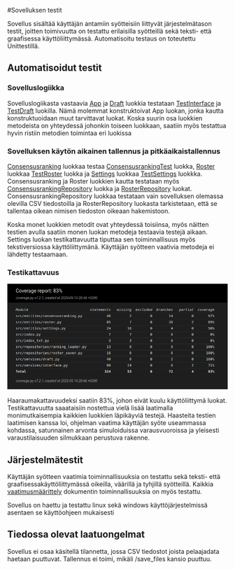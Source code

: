 #Sovelluksen testit

Sovellus sisältää käyttäjän antamiin syötteisiin liittyvät järjestelmätason testit, joitten toimivuutta on testattu erilaisilla syötteillä sekä teksti- että graafisessa käyttöliittymässä. Automatisoitu testaus on toteutettu Unittestillä.

## Automatisoidut testit

### Sovelluslogiikka

Sovelluslogiikasta vastaavia [App](../src/services/interface.py) ja [Draft](../src/services/draft.py) luokkia testataan [TestInterface](../src/tests/interface_test.py) ja [TestDraft](../src/tests/draft_test.py) luokilla. Nämä molemmat konstruktoivat App luokan, jonka kautta konstruktuoidaan muut tarvittavat luokat. Koska suurin osa luokkien metodeista on yhteydessä johonkin toiseen luokkaan, saatiin myös testattua hyvin ristiin metodien toimintaa
eri luokissa

### Sovelluksen käytön aikainen tallennus ja pitkäaikaistallennus

[Consensusranking](../src/entities/consensusranking.py) luokkaa testaa [ConsensusrankingTest](../src/tests/consensusranking_test.py) luokka, [Roster](../src/entities/roster.py) luokkaa [TestRoster](../src/tests/roster_test.py) luokka ja [Settings](../src/entities/settings.py) luokkaa [TestSettings](../src/tests/settings_test.py) luokkka. Consensusranking ja Roster luokkien kautta testataan myös [ConsensusrankingRepository](../src/repositories/ranking_loader.py) luokka ja [RosterRepository](../src/repositories/roster_saver.py) luokat. ConsensusrankingRepository luokkaa testataan vain sovelluksen olemassa olevilla CSV tiedostoilla ja RosterRepository luokasta tarkistetaan, että se tallentaa oikean nimisen tiedoston oikeaan hakemistoon.

Koska monet luokkien metodit ovat yhteydessä toisiinsa, myös näitten testien avulla saatiin monen luokan metodeja testaavia testejä aikaan. Settings luokan testikattavuutta tiputtaa sen toiminnallisuus myös tekstiversiossa käyttöliittymänä. Käyttäjän syötteen vaativia metodeja ei lähdetty testaamaan.

### Testikattavuus

![CoverageReport](kuvat/coverage_report.png)

Haaraumakattavuudeksi saatiin 83%, johon eivät kuulu käyttöliittymä luokat. Testikattavuutta saaataisiin nostettua vielä lisää laatimalla monimutkaisempia kaikkien luokkien läpikäyviä testejä. Haasteita testien laatimisen kanssa loi, ohjelman vaatima käyttäjän syöte useammassa kohdassa, satunnainen arvonta simuloiduissa varausvuoroissa ja yleisesti varaustilaisuuden silmukkaan perustuva rakenne.

## Järjestelmätestit

Käyttäjän syötteen vaatimia toiminnallisuuksia on testattu sekä teksti- että graafisessakäyttöliittymässä oikeilla, väärillä ja tyhjillä syötteillä.
Kaikkia [vaatimusmäärittely](vaatimusmaarittely.md) dokumentin toiminnallisuuksia on myös testattu.

Sovellus on haettu ja testattu linux sekä windows käyttöjärjestelmissä asentaen se käyttöohjeen mukaisesti

## Tiedossa olevat laatuongelmat

Sovellus ei osaa käsitellä tilannetta, jossa CSV tiedostot joista pelaajadata haetaan puuttuvat.
Tallennus ei toimi, mikäli /save_files kansio puuttuu.
